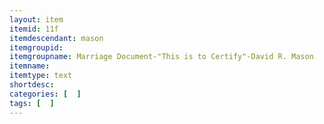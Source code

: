 ```yaml
---
layout: item
itemid: 11f
itemdescendant: mason
itemgroupid: 
itemgroupname: Marriage Document-"This is to Certify"-David R. Mason
itemname: 
itemtype: text
shortdesc: 
categories: [  ]
tags: [  ]
---
```







